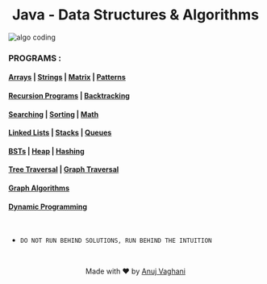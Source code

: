 <h1 align="center"> Java - Data Structures & Algorithms </h1>

![algo coding](https://user-images.githubusercontent.com/2780145/109364614-2f206d00-78b5-11eb-8752-e28a8cf67f16.png)

### PROGRAMS :

#### [Arrays](https://github.com/anujvaghani0/DSA-Java/tree/master/src/Arrays) | [Strings](https://github.com/anujvaghani0/DSA-Java/tree/master/src/Strings) | [Matrix](https://github.com/anujvaghani0/DSA-Java/tree/master/src/Matrix) | [Patterns](https://github.com/anujvaghani0/DSA-Java/tree/master/src/Patterns) 

#### [Recursion Programs](https://github.com/anujvaghani0/DSA-Java/tree/master/src/Recursion) | [Backtracking](https://github.com/anujvaghani0/DSA-Java/tree/master/src/Backtracking)

#### [Searching](https://github.com/anujvaghani0/DSA-Java/tree/master/src/Searching) | [Sorting](https://github.com/anujvaghani0/DSA-Java/tree/master/src/sorting) | [Math](https://github.com/anujvaghani0/DSA-Java/tree/master/src/Math)

#### [Linked Lists](https://github.com/anujvaghani0/DSA-Java/tree/master/src/LinkedList) | [Stacks](java_datastructures_algorithms/stacks) | [Queues](java_datastructures_algorithms/queues) 

#### [BSTs](java_datastructures_algorithms/bst) | [Heap](java_datastructures_algorithms/heap) | [Hashing](java_datastructures_algorithms/hashing) 

#### [Tree Traversal](java_datastructures_algorithms/tree_traversal) | [Graph Traversal](java_datastructures_algorithms/graph_traversal)

#### [Graph Algorithms](https://github.com/anujvaghani0/DSA-Java/tree/master/src/GreedyAlgorithm)

#### [Dynamic Programming](https://github.com/anujvaghani0/DSA-Java/tree/master/src/DynamicProgramming)
<br>

- ` DO NOT RUN BEHIND SOLUTIONS, RUN BEHIND THE INTUITION `


<br>
<p align="center">
  Made with ❤️ by <a href="https://github.com/anujvaghani0">Anuj Vaghani</a>
</p>
